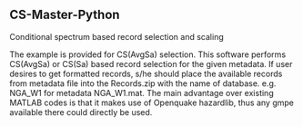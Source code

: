 CS-Master-Python
--
Conditional spectrum based record selection and scaling

The example is provided for CS(AvgSa) selection.
This software performs CS(AvgSa) or CS(Sa) based record selection
for the given metadata. If user desires to get formatted records,
s/he should place the available records from metadata file into the Records.zip with the name of database.
e.g. NGA_W1 for metadata NGA_W1.mat. The main advantage over existing MATLAB codes is that it makes use of Openquake hazardlib, thus any gmpe available there could directly be used.
